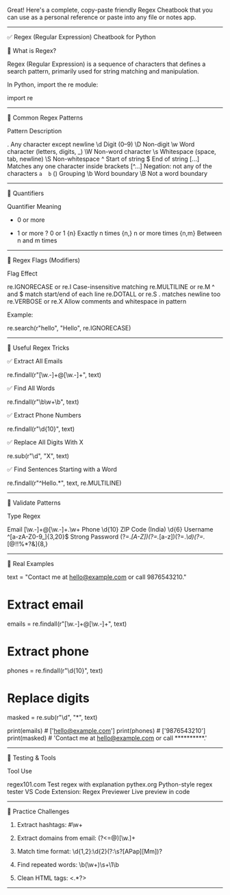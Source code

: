 Great! Here's a complete, copy-paste friendly Regex Cheatbook that you can use as a personal reference or paste into any file or notes app.


---

✅ Regex (Regular Expression) Cheatbook for Python

📌 What is Regex?

Regex (Regular Expression) is a sequence of characters that defines a search pattern, primarily used for string matching and manipulation.

In Python, import the re module:

import re


---

🔹 Common Regex Patterns

Pattern	Description

.	Any character except newline
\d	Digit (0–9)
\D	Non-digit
\w	Word character (letters, digits, _)
\W	Non-word character
\s	Whitespace (space, tab, newline)
\S	Non-whitespace
^	Start of string
$	End of string
[...]	Matches any one character inside brackets
[^...]	Negation: not any of the characters
`a	b`
()	Grouping
\b	Word boundary
\B	Not a word boundary



---

🔹 Quantifiers

Quantifier	Meaning

*	0 or more
+	1 or more
?	0 or 1
{n}	Exactly n times
{n,}	n or more times
{n,m}	Between n and m times



---

🔹 Regex Flags (Modifiers)

Flag	Effect

re.IGNORECASE or re.I	Case-insensitive matching
re.MULTILINE or re.M	^ and $ match start/end of each line
re.DOTALL or re.S	. matches newline too
re.VERBOSE or re.X	Allow comments and whitespace in pattern


Example:

re.search(r"hello", "Hello", re.IGNORECASE)


---

🔹 Useful Regex Tricks

✅ Extract All Emails

re.findall(r"[\w\.-]+@[\w\.-]+", text)

✅ Find All Words

re.findall(r"\b\w+\b", text)

✅ Extract Phone Numbers

re.findall(r"\d{10}", text)

✅ Replace All Digits With X

re.sub(r"\d", "X", text)

✅ Find Sentences Starting with a Word

re.findall(r"^Hello.*", text, re.MULTILINE)


---

🔹 Validate Patterns

Type	Regex

Email	[\w\.-]+@[\w\.-]+\.\w+
Phone	\d{10}
ZIP Code (India)	\d{6}
Username	^[a-zA-Z0-9_]{3,20}$
Strong Password	(?=.*[A-Z])(?=.*[a-z])(?=.*\d)(?=.*[@$!%*?&])[A-Za-z\d@$!%*?&]{8,}



---

🔹 Real Examples

text = "Contact me at hello@example.com or call 9876543210."

# Extract email
emails = re.findall(r"[\w\.-]+@[\w\.-]+", text)

# Extract phone
phones = re.findall(r"\d{10}", text)

# Replace digits
masked = re.sub(r"\d", "*", text)

print(emails)  # ['hello@example.com']
print(phones)  # ['9876543210']
print(masked)  # 'Contact me at hello@example.com or call **********.'


---

🔹 Testing & Tools

Tool	Use

regex101.com	Test regex with explanation
pythex.org	Python-style regex tester
VS Code Extension: Regex Previewer	Live preview in code



---

🔹 Practice Challenges

1. Extract hashtags: #\w+


2. Extract domains from email: (?<=@)[\w.]+


3. Match time format: \d{1,2}:\d{2}(?:\s?[APap][Mm])?


4. Find repeated words: \b(\w+)\s+\1\b


5. Clean HTML tags: <.*?>




---




